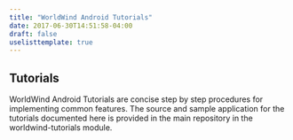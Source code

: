 ```yaml
---
title: "WorldWind Android Tutorials"
date: 2017-06-30T14:51:58-04:00
draft: false
uselisttemplate: true
---
```


## Tutorials

WorldWind Android Tutorials are concise step by step procedures for implementing common features. The source and sample application for the tutorials documented here is provided in the main repository in the worldwind-tutorials module.